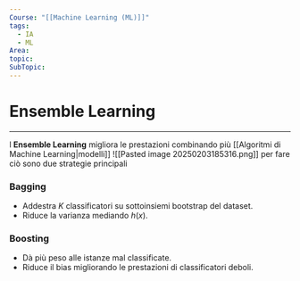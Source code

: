 ```yaml
---
Course: "[[Machine Learning (ML)]]"
tags:
  - IA
  - ML
Area: 
topic: 
SubTopic:
---
```

# Ensemble Learning
---
l __Ensemble Learning__ migliora le prestazioni combinando più [[Algoritmi di Machine Learning|modelli]] 
![[Pasted image 20250203185316.png]]
per fare ciò sono due strategie principali

###  Bagging
 - Addestra $K$ classificatori su sottoinsiemi bootstrap del dataset.
 - Riduce la varianza mediando $h(x)$.

### Boosting
 - Dà più peso alle istanze mal classificate.
 - Riduce il bias migliorando le prestazioni di classificatori deboli.